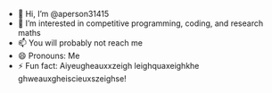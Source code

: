 - 👋 Hi, I’m @aperson31415
- 👀 I’m interested in competitive programming, coding, and research maths
- 📫 You will probably not reach me
- 😄 Pronouns: Me
- ⚡ Fun fact: Aiyeugheauxxzeigh leighquaxeighkhe ghweauxgheiscieuxszeighse!

